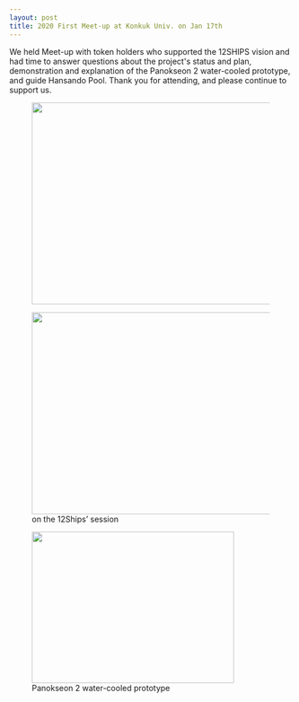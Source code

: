 ```yaml
---
layout: post
title: 2020 First Meet-up at Konkuk Univ. on Jan 17th
---
```

<!-- wp:paragraph -->
<p>We held Meet-up with token holders who supported the 12SHIPS vision and had time to answer questions about the project's status and plan, demonstration and explanation of the Panokseon 2 water-cooled prototype, and guide Hansando Pool. Thank you for attending, and please continue to support us.</p>
<!-- /wp:paragraph -->

<!-- wp:image {"id":1872,"width":480,"height":360} -->
<figure class="wp-block-image is-resized"><img src="https://12ships.com/wp-content/uploads/2020/01/KakaoTalk_20200120_120431175_22-1.jpg" alt="" class="wp-image-1872" width="480" height="360"/></figure>
<!-- /wp:image -->

<!-- wp:image {"id":1873,"width":480,"height":360} -->
<figure class="wp-block-image is-resized"><img src="https://12ships.com/wp-content/uploads/2020/01/KakaoTalk_20200120_120431175_12-1.jpg" alt="" class="wp-image-1873" width="480" height="360"/><figcaption>on the 12Ships’ session</figcaption></figure>
<!-- /wp:image -->

<!-- wp:image {"id":1880,"width":360,"height":270} -->
<figure class="wp-block-image is-resized"><img src="https://12ships.com/wp-content/uploads/2020/01/수냉식-판옥선20200117-1.jpg" alt="" class="wp-image-1880" width="360" height="270"/><figcaption>Panokseon 2 water-cooled prototype</figcaption></figure>
<!-- /wp:image -->

<!-- wp:paragraph -->
<p></p>
<!-- /wp:paragraph -->
